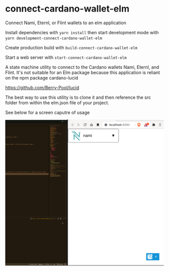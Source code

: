 # connect-cardano-wallet-elm

Connect Nami, Eternl, or Flint wallets to an elm application

Install dependencies with `yarn install` then start development mode with `yarn development-connect-cardano-wallet-elm`

Create production build with `build-connect-cardano-wallet-elm`

Start a web server with `start-connect-cardano-wallet-elm`

A state machine utility to connect to the Cardano wallets Nami, Eternl, and Flint.  It's not suitable for an Elm package because this application is reliant on the npm package cardano-lucid

https://github.com/Berry-Pool/lucid

The best way to use this utility is to clone it and then reference the src folder from within the elm.json file of your project.

See below for a screen caputre of usage

![screenshot](Example-Usage.gif)